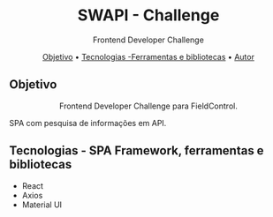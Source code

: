 <h1 align="center">SWAPI - Challenge</h1>
<p align="center">Frontend Developer Challenge</p>
<p align="center">
 <a href="#objetivo">Objetivo</a> •
 <a href="#tecnologias">Tecnologias -Ferramentas e bibliotecas</a> •
 <a href="#autor">Autor</a>
</p>

<h2 class="objetivo">Objetivo</h2>
<p align="center">Frontend Developer Challenge para FieldControl.</p>
<p>SPA com pesquisa de informações em API.</p>

<h2 class="tecnologias">Tecnologias - SPA Framework, ferramentas e bibliotecas</h2>
<ul>
<li>React</li>
<li>Axios</li>
<li>Material UI</li>
</ul>
